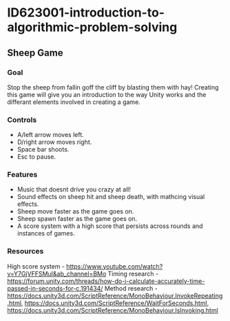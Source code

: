 # ID623001-introduction-to-algorithmic-problem-solving
## Sheep Game

### Goal
Stop the sheep from fallin goff the cliff by blasting them with hay! Creating this game will give you an introduction to the way Unity works and the differant elements involved in creating a game.

### Controls
- A/left arrow moves left.
- D/right arrow moves right.
- Space bar shoots.
- Esc to pause. 

### Features
- Music that doesnt drive you crazy at all!
- Sound effects on sheep hit and sheep death, with mathcing visual effects.
- Sheep move faster as the game goes on.
- Sheep spawn faster as the game goes on.
- A score system with a high score that persists across rounds and instances of games.

### Resources
High score system - https://www.youtube.com/watch?v=Y7GjVFFSMuI&ab_channel=BMo
Timing research - https://forum.unity.com/threads/how-do-i-calculate-accurately-time-passed-in-seconds-for-c.191434/
Method research -https://docs.unity3d.com/ScriptReference/MonoBehaviour.InvokeRepeating.html, https://docs.unity3d.com/ScriptReference/WaitForSeconds.html, https://docs.unity3d.com/ScriptReference/MonoBehaviour.IsInvoking.html
